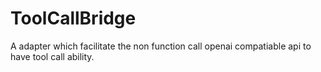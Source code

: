 # ToolCallBridge
A adapter which facilitate the non function call openai compatiable api to have tool call ability.
